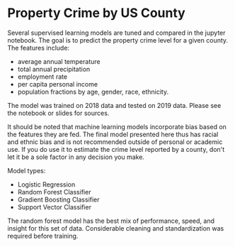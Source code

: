 # Property Crime by US County

Several supervised learning models are tuned and compared in the jupyter notebook. The goal is to predict the property crime level for a given county.
The features include:
- average annual temperature
- total annual precipitation
- employment rate
- per capita personal income
- population fractions by age, gender, race, ethnicity.

The model was trained on 2018 data and tested on 2019 data. Please see the notebook or slides for sources.

It should be noted that machine learning models incorporate bias based on the features they are fed.
The final model presented here thus has racial and ethnic bias and is not recommended outside of personal or academic use.
If you do use it to estimate the crime level reported by a county, don't let it be a sole factor in any decision you make.

Model types:
- Logistic Regression
- Random Forest Classifier
- Gradient Boosting Classifier
- Support Vector Classifier

The random forest model has the best mix of performance, speed, and insight for this set of data.
Considerable cleaning and standardization was required before training.
